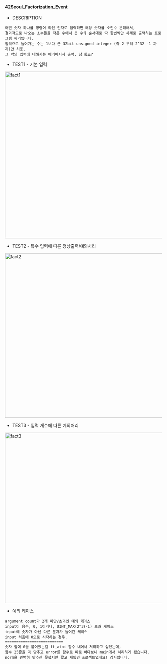 #### 42Seoul_Factorization_Event

* DESCRIPTION
```
어떤 숫자 하나를 명령어 라인 인자로 입력하면 해당 숫자를 소인수 분해해서,
결과적으로 나오는 소수들을 작은 수에서 큰 수의 순서대로 딱 한번씩만 차례로 출력하는 프로그램 짜기입니다.
입력으로 들어가는 수는 1보다 큰 32bit unsigned integer (즉 2 부터 2^32 -1 까지)만 허용,
그 밖의 입력에 대해서는 에러메시지 출력. 참 쉽죠?
```

* TEST1 - 기본 입력
<img width="535" alt="fact1" src="https://user-images.githubusercontent.com/20695892/78258695-8f3c5100-7536-11ea-83d2-b0e52c8f4320.PNG">

* TEST2 - 특수 입력에 따른 정상출력/예외처리
<img width="526" alt="fact2" src="https://user-images.githubusercontent.com/20695892/78258707-95323200-7536-11ea-9511-9da6a651c3e6.PNG">

* TEST3 - 입력 개수에 따른 예외처리
<img width="547" alt="fact3" src="https://user-images.githubusercontent.com/20695892/78258709-96635f00-7536-11ea-958e-9f4063daf03b.PNG">

* 예외 케이스
```
argument count가 2개 미만/초과인 예외 케이스
input이 음수, 0, 1이거나, UINT_MAX(2^32-1) 초과 케이스
input에 숫자가 아닌 다른 문자가 들어간 케이스
input 처음에 0으로 시작하는 경우.
==========================
숫자 앞에 0을 붙어있는걸 ft_atoi 함수 내에서 처리하고 싶었는데,
함수 25줄을 꼭 맞추고 error를 함수로 따로 빼다보니 main에서 처리하게 됐습니다.
norm을 완벽히 맞추진 못했지만 짧고 재밌던 프로젝트였네요! 감사합니다.
```
